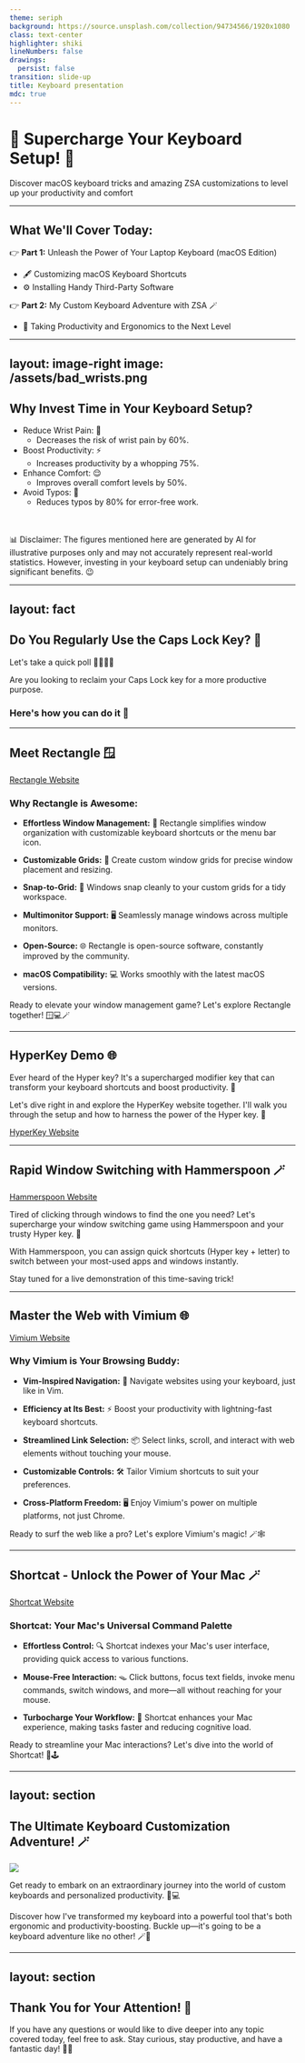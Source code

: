```yaml
---
theme: seriph
background: https://source.unsplash.com/collection/94734566/1920x1080
class: text-center
highlighter: shiki
lineNumbers: false
drawings:
  persist: false
transition: slide-up
title: Keyboard presentation
mdc: true
---
```


# 🚀 Supercharge Your Keyboard Setup! 🎉

Discover macOS keyboard tricks and amazing ZSA customizations to level up your productivity and comfort

---

## What We'll Cover Today:

<v-clicks>

👉 **Part 1:** Unleash the Power of Your Laptop Keyboard (macOS Edition)
   - 🖋️ Customizing macOS Keyboard Shortcuts
   - ⚙️ Installing Handy Third-Party Software

👉 **Part 2:** My Custom Keyboard Adventure with ZSA 🪄
   - 🌟 Taking Productivity and Ergonomics to the Next Level

</v-clicks>

---
layout: image-right
image: /assets/bad_wrists.png
---

## Why Invest Time in Your Keyboard Setup?

<v-clicks>

- Reduce Wrist Pain: 🤲
   - Decreases the risk of wrist pain by 60%.
- Boost Productivity: ⚡️
   - Increases productivity by a whopping 75%.
- Enhance Comfort: 😌
   - Improves overall comfort levels by 50%.
- Avoid Typos: 📝
   - Reduces typos by 80% for error-free work.

</v-clicks>

<v-click>

<br />
<br />

<div class="text-sm opacity-75">
  📊 Disclaimer: The figures mentioned here are generated by AI for illustrative purposes only and may not accurately represent real-world statistics. However, investing in your keyboard setup can undeniably bring significant benefits. 😉
</div>

</v-click>

---
layout: fact
---

## Do You Regularly Use the Caps Lock Key? 🤔

Let's take a quick poll 🙋‍♂️🙋‍♀️

<v-click>

Are you looking to reclaim your Caps Lock key for a more productive purpose.

### Here's how you can do it 👀

</v-click>

---

## Meet Rectangle 🪟

<v-clicks>

[Rectangle Website](https://rectangleapp.com/)

### Why Rectangle is Awesome:

</v-clicks>

<v-clicks>

- **Effortless Window Management:** 💼 Rectangle simplifies window organization with customizable keyboard shortcuts or the menu bar icon.

- **Customizable Grids:** 📏 Create custom window grids for precise window placement and resizing.

- **Snap-to-Grid:** 🧩 Windows snap cleanly to your custom grids for a tidy workspace.

- **Multimonitor Support:** 🖥️ Seamlessly manage windows across multiple monitors.

- **Open-Source:** 🌐 Rectangle is open-source software, constantly improved by the community.

- **macOS Compatibility:** 💻 Works smoothly with the latest macOS versions.

</v-clicks>

<v-click>

Ready to elevate your window management game? Let's explore Rectangle together! 🪟💻🪄

</v-click>

---

## HyperKey Demo 🌐

Ever heard of the Hyper key? It's a supercharged modifier key that can transform your keyboard shortcuts and boost productivity. 🚀

Let's dive right in and explore the HyperKey website together. I'll walk you through the setup and how to harness the power of the Hyper key. 🚀

[HyperKey Website](https://hyperkey.app/)

---

## Rapid Window Switching with Hammerspoon 🪄

[Hammerspoon Website](https://www.hammerspoon.org/)

Tired of clicking through windows to find the one you need? Let's supercharge your window switching game using Hammerspoon and your trusty Hyper key. 🚀

With Hammerspoon, you can assign quick shortcuts (Hyper key + letter) to switch between your most-used apps and windows instantly.

Stay tuned for a live demonstration of this time-saving trick!

---

## Master the Web with Vimium 🌐

[Vimium Website](https://chrome.google.com/webstore/detail/vimium/dbepggeogbaibhgnhhndojpepiihcmeb)

<v-click>

### Why Vimium is Your Browsing Buddy:

</v-click>

<v-clicks>

- **Vim-Inspired Navigation:** 🎯 Navigate websites using your keyboard, just like in Vim.

- **Efficiency at Its Best:** ⚡ Boost your productivity with lightning-fast keyboard shortcuts.

- **Streamlined Link Selection:** 📦 Select links, scroll, and interact with web elements without touching your mouse.

- **Customizable Controls:** 🛠️ Tailor Vimium shortcuts to suit your preferences.

- **Cross-Platform Freedom:** 🖥️ Enjoy Vimium's power on multiple platforms, not just Chrome.

</v-clicks>

<v-click>

Ready to surf the web like a pro? Let's explore Vimium's magic! 🪄🕸️

</v-click>

---

## Shortcat - Unlock the Power of Your Mac 🪄

[Shortcat Website](https://shortcat.app/)

<v-click>

  ### Shortcat: Your Mac's Universal Command Palette

</v-click>

<v-clicks>

- **Effortless Control:** 🔍 Shortcat indexes your Mac's user interface, providing quick access to various functions.

- **Mouse-Free Interaction:** 🪤 Click buttons, focus text fields, invoke menu commands, switch windows, and more—all without reaching for your mouse.

- **Turbocharge Your Workflow:** 🚀 Shortcat enhances your Mac experience, making tasks faster and reducing cognitive load.

</v-clicks>

<v-click>

Ready to streamline your Mac interactions? Let's dive into the world of Shortcat! 🚀🕹️

</v-click>

---
layout: section
---

## The Ultimate Keyboard Customization Adventure! 🪄

<img src="/assets/digital_keyboard.png" class="w-60 rounded mx-auto mt-4" />

Get ready to embark on an extraordinary journey into the world of custom keyboards and personalized productivity. 🚀💻

Discover how I've transformed my keyboard into a powerful tool that's both ergonomic and productivity-boosting. Buckle up—it's going to be a keyboard adventure like no other! 🪄🌟

---
layout: section
---

## Thank You for Your Attention! 🙏

If you have any questions or would like to dive deeper into any topic covered today, feel free to ask. Stay curious, stay productive, and have a fantastic day! 🚀🌟

